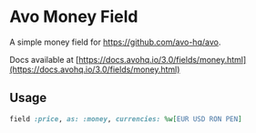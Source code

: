# Avo Money Field

A simple money field for https://github.com/avo-hq/avo.

Docs available at [https://docs.avohq.io/3.0/fields/money.html](https://docs.avohq.io/3.0/fields/money.html)

## Usage

```ruby
field :price, as: :money, currencies: %w[EUR USD RON PEN]
```

